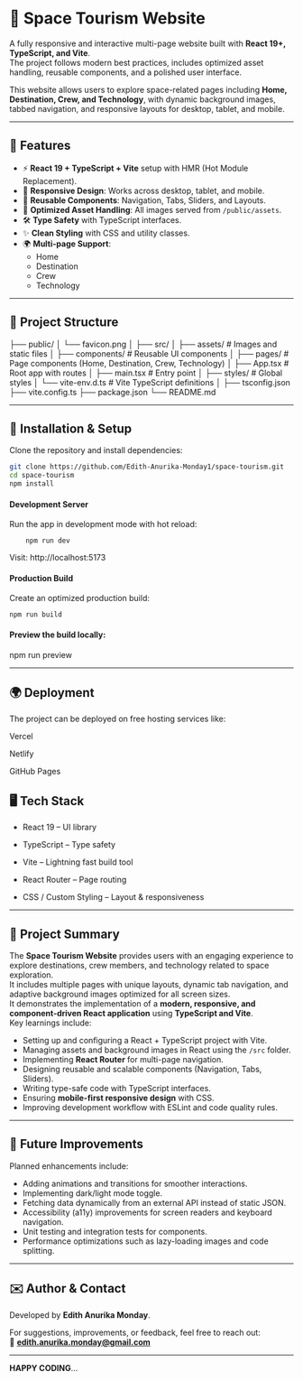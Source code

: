 # 🚀 Space Tourism Website

A fully responsive and interactive multi-page website built with **React 19+, TypeScript, and Vite**.  
The project follows modern best practices, includes optimized asset handling, reusable components, and a polished user interface.  

This website allows users to explore space-related pages including **Home, Destination, Crew, and Technology**, with dynamic background images, tabbed navigation, and responsive layouts for desktop, tablet, and mobile.

---

## 📌 Features

- ⚡ **React 19 + TypeScript + Vite** setup with HMR (Hot Module Replacement).  
- 🎨 **Responsive Design**: Works across desktop, tablet, and mobile.  
- 🧩 **Reusable Components**: Navigation, Tabs, Sliders, and Layouts.  
- 📁 **Optimized Asset Handling**: All images served from `/public/assets`.  
- 🛠️ **Type Safety** with TypeScript interfaces.  
- ✨ **Clean Styling** with CSS and utility classes.  
- 🌍 **Multi-page Support**:  
  - Home  
  - Destination  
  - Crew  
  - Technology  

---

## 📂 Project Structure

├── public/
│ └── favicon.png
│
├── src/
│ ├── assets/ # Images and static files
│ ├── components/ # Reusable UI components
│ ├── pages/ # Page components (Home, Destination, Crew, Technology)
│ ├── App.tsx # Root app with routes
│ ├── main.tsx # Entry point
│ ├── styles/ # Global styles
│ └── vite-env.d.ts # Vite TypeScript definitions
│
├── tsconfig.json
├── vite.config.ts
├── package.json
└── README.md


---

## 🚦 Installation & Setup

Clone the repository and install dependencies:

```bash
git clone https://github.com/Edith-Anurika-Monday1/space-tourism.git
cd space-tourism
npm install
```

#### Development Server

Run the app in development mode with hot reload:

```   
    npm run dev
```

Visit: http://localhost:5173

#### Production Build

Create an optimized production build:

```
npm run build
```

#### Preview the build locally:

npm run preview

---

## 🌍 Deployment

The project can be deployed on free hosting services like:

Vercel

Netlify

GitHub Pages

## 🖥️ Tech Stack

- React 19 – UI library

- TypeScript – Type safety

- Vite – Lightning fast build tool

- React Router – Page routing

- CSS / Custom Styling – Layout & responsiveness

---

## 📖 Project Summary

The **Space Tourism Website** provides users with an engaging experience to explore destinations, crew members, and technology related to space exploration.  
It includes multiple pages with unique layouts, dynamic tab navigation, and adaptive background images optimized for all screen sizes.  
It demonstrates the implementation of a **modern, responsive, and component-driven React application** using **TypeScript and Vite**.  
Key learnings include:  
- Setting up and configuring a React + TypeScript project with Vite.  
- Managing assets and background images in React using the `/src`  folder.  
- Implementing **React Router** for multi-page navigation.  
- Designing reusable and scalable components (Navigation, Tabs, Sliders).  
- Writing type-safe code with TypeScript interfaces.  
- Ensuring **mobile-first responsive design** with CSS.  
- Improving development workflow with ESLint and code quality rules.  

---


## 🌱 Future Improvements

Planned enhancements include:  
- Adding animations and transitions for smoother interactions.  
- Implementing dark/light mode toggle.  
- Fetching data dynamically from an external API instead of static JSON.  
- Accessibility (a11y) improvements for screen readers and keyboard navigation.  
- Unit testing and integration tests for components.  
- Performance optimizations such as lazy-loading images and code splitting.  

---

## ✉️ Author & Contact

Developed by **Edith Anurika Monday**.  

For suggestions, improvements, or feedback, feel free to reach out:  
📧 **edith.anurika.monday@gmail.com** 

---

**HAPPY CODING**...
